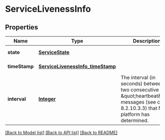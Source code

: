 # ServiceLivenessInfo
## Properties

Name | Type | Description | Notes
------------ | ------------- | ------------- | -------------
**state** | [**ServiceState**](ServiceState.md) |  | [default to null]
**timeStamp** | [**ServiceLivenessInfo_timeStamp**](ServiceLivenessInfo_timeStamp.md) |  | [default to null]
**interval** | [**Integer**](integer.md) | The interval (in seconds) between two consecutive \&quot;heartbeat\&quot; messages (see clause 8.2.10.3.3) that MEC platform has determined. | [default to null]

[[Back to Model list]](../README.md#documentation-for-models) [[Back to API list]](../README.md#documentation-for-api-endpoints) [[Back to README]](../README.md)

